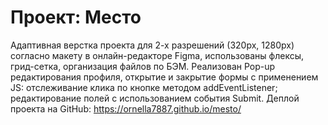 # Проект: Место
Адаптивная верстка проекта для 2-х разрешений (320px, 1280px) согласно макету в онлайн-редакторе Figma, использованы флексы, грид-сетка, организация файлов по БЭМ.
Реализован Pop-up редактирования профиля, открытие и закрытие формы с применением JS:
отслеживание клика по кнопке методом addEventListener; 
редактирование полей с использованием события Submit.
Деплой проекта на GitHub: https://ornella7887.github.io/mesto/
